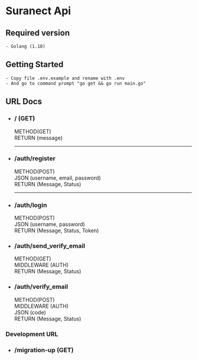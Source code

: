 # Suranect Api



## Required version
    - Golang (1.18)

## Getting Started
    - Copy file .env.example and rename with .env
    - And go to command prompt "go get && go run main.go"

## URL Docs
- ### / (GET) <br>
    METHOD(GET) <br/>
    RETURN (message)
    <hr/>
- ### /auth/register<br/>
    METHOD(POST) <br/>
    JSON (username, email, password) <br/>
    RETURN (Message, Status)
    <hr/>

- ### /auth/login<br/>
    METHOD(POST) <br/>
    JSON (username, password) <br/>
    RETURN (Message, Status, Token)

- ### /auth/send_verify_email <br/>
    METHOD(GET) <br/>
    MIDDLEWARE (AUTH) <br/>
    RETURN (Message, Status)
- ### /auth/verify_email<br/>
    METHOD(POST) <br/>
    MIDDLEWARE (AUTH) <br/>
    JSON (code) <br/>
    RETURN (Message, Status)


### Development URL
- ### /migration-up (GET)
